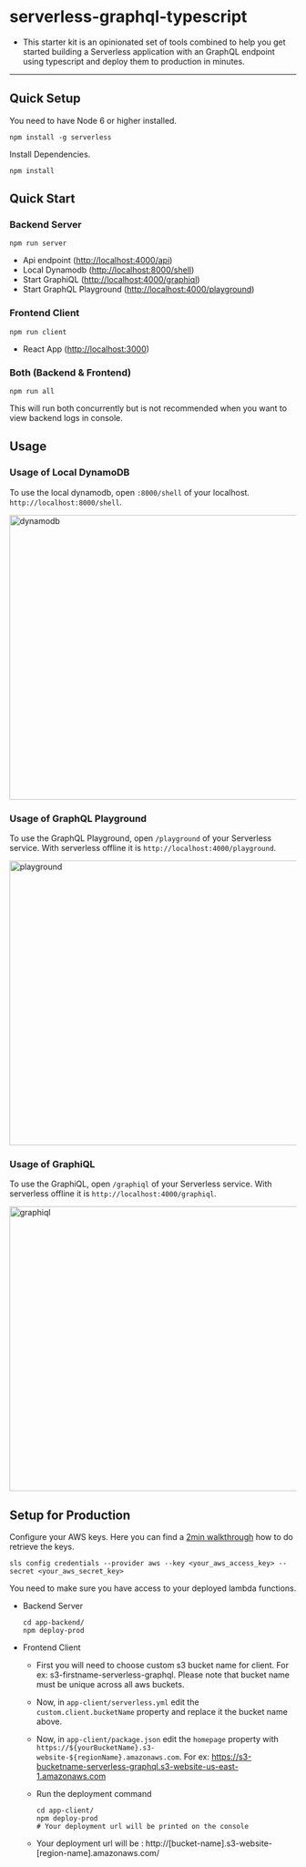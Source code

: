# serverless-graphql-typescript

- This starter kit is an opinionated set of tools combined to help you get started building a Serverless application with an GraphQL endpoint using typescript and deploy them to production in minutes.

---

## Quick Setup

You need to have Node 6 or higher installed.

`npm install -g serverless`

Install Dependencies.

`npm install`


## Quick Start

### Backend Server

`npm run server`

- Api endpoint ([http://localhost:4000/api](http://localhost:4000/api))
- Local Dynamodb ([http://localhost:8000/shell](http://localhost:8000/shell))
- Start GraphiQL ([http://localhost:4000/graphiql](http://localhost:4000/graphiql))
- Start GraphQL Playground ([http://localhost:4000/playground](http://localhost:4000/playground))

### Frontend Client

`npm run client`

- React App ([http://localhost:3000](http://localhost:3000))

### Both (Backend & Frontend)

`npm run all`

This will run both concurrently but is not recommended when you want to view backend logs in console.


## Usage

### Usage of Local DynamoDB
To use the local dynamodb, open `:8000/shell` of your localhost. `http://localhost:8000/shell`.

<img width="800" height="500" alt="dynamodb" src="https://www.packtpub.com/graphics/9781784393755/graphics/3755OT_01_28.jpg">

### Usage of GraphQL Playground
To use the GraphQL Playground, open `/playground` of your Serverless service. With serverless offline it is `http://localhost:4000/playground`.

<img width="800" height="500" alt="playground" src="https://user-images.githubusercontent.com/1587005/32695336-96dbbe16-c70d-11e7-96b9-c7ef4e9ba32c.gif">

### Usage of GraphiQL
 To use the GraphiQL, open `/graphiql` of your Serverless service. With serverless offline it is `http://localhost:4000/graphiql`.
 
<img width="800" height="500" alt="graphiql" src="https://user-images.githubusercontent.com/1587005/32695300-943e355e-c70c-11e7-9fac-2c9324a242c4.gif">


## Setup for Production

Configure your AWS keys. Here you can find a [2min walkthrough](https://www.youtube.com/watch?v=mRkUnA3mEt4) how to do retrieve the keys.

```
sls config credentials --provider aws --key <your_aws_access_key> --secret <your_aws_secret_key>
```

You need to make sure you have access to your deployed lambda functions.

- Backend Server
    ```
    cd app-backend/
    npm deploy-prod
    ```

- Frontend Client
    - First you will need to choose custom s3 bucket name for client. For ex: s3-firstname-serverless-graphql. Please note that bucket name must be unique across all aws buckets.

    - Now, in `app-client/serverless.yml` edit the `custom.client.bucketName` property and replace it the bucket name above.

    - Now, in `app-client/package.json` edit the `homepage` property with `https://${yourBucketName}.s3-website-${regionName}.amazonaws.com`. For ex: https://s3-bucketname-serverless-graphql.s3-website-us-east-1.amazonaws.com

    - Run the deployment command
        ```
        cd app-client/
        npm deploy-prod
        # Your deployment url will be printed on the console
        ```
    - Your deployment url will be : http://[bucket-name].s3-website-[region-name].amazonaws.com/